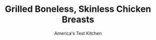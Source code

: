 ---
layout: ../../layouts/MarkdownPostLayout.astro
title: Grilled Boneless, Skinless Chicken Breasts
author: America's Test Kitchen
pubDate: 2023-03-15
description: "Grilled chicken breasts can be a juicy, well-seasoned meal—or a dry, flavorless regret. Here’s our guide to success."
image_url: https://res.cloudinary.com/hksqkdlah/image/upload/ar_1:1,c_fill,dpr_2.0,f_auto,fl_lossy.progressive.strip_profile,g_faces:auto,q_auto:low,w_344/31305_sfs-grilled-boneless-skinless-chicken-breast-1
tags: ["Main Courses","Chicken","Grilling & Barbecue"]
calories: 1360
protein: 44
carbohydrates: 2
fats: 
fiber: 
ingredients: ["3 tablespoons, vegetable oil","3 tablespoons, water","3 , garlic cloves, minced","1 teaspoon, sugar",", Salt and pepper","4 (6- to 8-ounce), boneless, skinless chicken breasts, trimmed","1 (13 by 9-inch), disposable aluminum roasting pan (if using charcoal)"]
serves: 4
time: "1¼ hours, plus 30 minutes marinating"
instructions: ["Whisk oil, water, garlic, sugar, 1½ teaspoons salt, and ½ teaspoon pepper together in bowl. Transfer mixture to 1-gallon zipper-lock bag. Add chicken, press out air, seal bag, and turn bag so that contents are evenly distributed. Refrigerate for 30 minutes or up to 12 hours.","FOR A CHARCOAL GRILL: Open bottom vent completely. Light large chimney starter filled with charcoal briquettes (6 quarts). When top coals are partially covered with ash, pour coals evenly over half of grill. Set cooking grate in place, cover, and open lid vent completely. Heat grill until hot, about 5 minutes.","FOR A GAS GRILL: Turn all burners to high, cover, and heat grill until hot, about 15 minutes. Leave primary burner on high and turn other burner(s) off.","Clean and oil cooking grate. Place chicken on cooler side of grill, skinned side down, with thicker ends facing coals. (Edges of chicken should be no more than 4 inches from center of primary burner if using gas.) Cover with disposable pan if using charcoal (if using gas, close lid) and cook until bottom of chicken just begins to develop light grill marks and is no longer pink, 6 to 9 minutes.","Flip chicken and rotate so that thinner ends face coals. Cover as before and continue to cook until chicken registers 140 degrees, 6 to 9 minutes longer.","Remove disposable pan and transfer chicken to hotter side of grill. Cook chicken, uncovered (covered for gas), until dark grill marks appear, 2 to 4 minutes. Flip chicken and cook, uncovered (covered for gas), until marked on second side and registering 160 degrees, 2 to 4 minutes longer. Transfer chicken to cutting board, tent with aluminum foil, and let rest for 5 minutes. Serve."]
nutrition: ["680 mg Potassium","427 mg Phosphorus","17 mg Calcium","57 mg Magnesium","520 mg Sodium","1 mg Zinc","15 g Fat","19 mg Niacin (B3)","8 g Monounsaturated","2 g Polyunsaturated","144 mg Cholesterol","1 g Saturated","18 µg Folate (food)","1 g Sugars","1 µg Vitamin K","159 g Water","2 g Carbs","18 µg Folate equivalent (total)","44 g Protein","3 mg Vitamin E","1 mg Vitamin B6","14 µg Vitamin A","340 kcal Energy","1 g Sugars, added","1360 calories"]
notes: "This chicken can be served with one of our three sauces (see related content) alongside a simply prepared vegetable for a light dinner. The chicken can also be used in a sandwich or sliced and tossed with greens for a salad. The chicken takes longer to cook on a gas grill, so begin checking it at the end of the range in step 4. The chicken should be marinated for no less than 30 minutes and no more than 12 hours."
---
